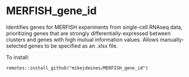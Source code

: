 # MERFISH_gene_id
Identifies genes for MERFISH experiments from single-cell RNAseq data, prioritizing genes that are strongly differentially-expressed between clusters and genes with high mutual information values.
Allows manually-selected genes to be specified as an .xlsx file.

To install:
```
remotes::install_github("mikejdeines/MERFISH_gene_id")
```

